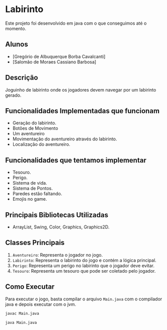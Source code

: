 # Labirinto

Este projeto foi desenvolvido em java com o que conseguimos até o momento.

## Alunos
- [Gregório de Albuquerque Borba Cavalcanti]
- [Salomão de Moraes Cassiano Barbosa]

## Descrição
Joguinho de labirinto onde os jogadores devem navegar por um labirinto gerado.

## Funcionalidades Implementadas que funcionam

- Geração do labirinto.
- Botões de Movimento
- Um aventureiro
- Movimentação do aventureiro através do labirinto.
- Localização do aventureiro.

## Funcionalidades que tentamos implementar

- Tesouro.
- Perigo.
- Sistema de vida.
- Sistema de Pontos.
- Paredes estão faltando.
- Emojis no game.

## Principais Bibliotecas Utilizadas
- ArrayList, Swing, Color, Graphics, Graphics2D.

## Classes Principais
1. `Aventureiro`: Representa o jogador no jogo.
2. `Labirinto`: Representa o labirinto do jogo e contém a lógica principal.
3. `Perigo`: Representa um perigo no labirinto que o jogador deve evitar.
4. `Tesouro`: Representa um tesouro que pode ser coletado pelo jogador.

## Como Executar
Para executar o jogo, basta compilar o arquivo `Main.java` com o compilador java e depois executar com o jvm.

```bash
javac Main.java

java Main.java
